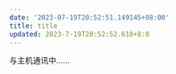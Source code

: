 ```yaml
---
date: '2023-07-19T20:52:51.149145+08:00'
title: title
updated: 2023-7-19T20:52:52.610+8:0
---
```

<div id="cf-container">与主机通讯中……</div>
<!-- 加样式和功能代码 -->
<link rel="stylesheet" href="https://raw.githubusercontent.com/JesseJeson/hexo-circle-of-friends/main/front-end/fcircle.css">

<script type="text/javascript">
var fdataUser = {
jsonurl: 'https://ghproxy.com/https://raw.githubusercontent.com/JesseJeson/hexo-circle-of-friends/main/data.json'
}
</script>

<script type="text/javascript" src="https://raw.githubusercontent.com/JesseJeson/hexo-circle-of-friends/main/front-end/fcircle.js"></script>

